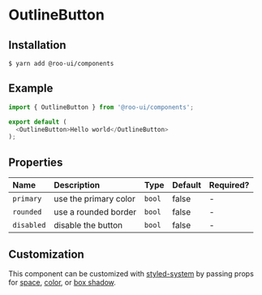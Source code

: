 # OutlineButton

<!-- STORY -->

## Installation

```shell
$ yarn add @roo-ui/components
```

## Example

```js
import { OutlineButton } from '@roo-ui/components';

export default (
  <OutlineButton>Hello world</OutlineButton>
);
```

## Properties

| Name       | Description           | Type   | Default | Required? |
|:-----------|:----------------------|:-------|:--------|:----------|
| `primary`  | use the primary color | `bool` | false   | -         |
| `rounded`  | use a rounded border  | `bool` | false   | -         |
| `disabled` | disable the button    | `bool` | false   | -         |

## Customization

This component can be customized with [styled-system](https://jxnblk.com/styled-system) by passing props for [space](https://jxnblk.com/styled-system#space-theming), [color](http://jxnblk.com/styled-system/table#core), or [box shadow](http://jxnblk.com/styled-system/table#misc).
